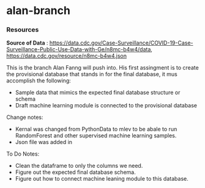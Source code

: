 # alan-branch


### Resources
**Source of Data** : https://data.cdc.gov/Case-Surveillance/COVID-19-Case-Surveillance-Public-Use-Data-with-Ge/n8mc-b4w4/data, https://data.cdc.gov/resource/n8mc-b4w4.json


This is the branch Alan Fanng will push into. His first assingment is to create the provisional database that stands in for the final database, it mus accomplish the following: 
- Sample data that mimics the expected final database structure or schema
- Draft machine learning module is connected to the provisional database

Change notes: 
- Kernal was changed from PythonData to mlev to be abale to run RandomForest and other supervised machine learning samples.
- Json file was added in

To Do Notes:
- Clean the dataframe to only the columns we need.
- Figure out the expected final database schema.
- Figure out how to connect machine leaning module to this database.
